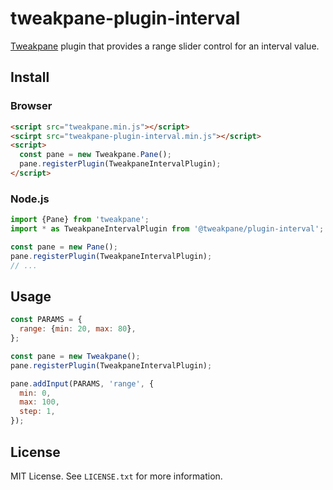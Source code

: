 # tweakpane-plugin-interval
[Tweakpane][tweakpane] plugin that provides a range slider control for an interval value.


## Install


### Browser
```html
<script src="tweakpane.min.js"></script>
<scirpt src="tweakpane-plugin-interval.min.js"></script>
<script>
  const pane = new Tweakpane.Pane();
  pane.registerPlugin(TweakpaneIntervalPlugin);
</script>
```


### Node.js
```js
import {Pane} from 'tweakpane';
import * as TweakpaneIntervalPlugin from '@tweakpane/plugin-interval';

const pane = new Pane();
pane.registerPlugin(TweakpaneIntervalPlugin);
// ...
```


## Usage
```js
const PARAMS = {
  range: {min: 20, max: 80},
};

const pane = new Tweakpane();
pane.registerPlugin(TweakpaneIntervalPlugin);

pane.addInput(PARAMS, 'range', {
  min: 0,
  max: 100,
  step: 1,
});
```


## License
MIT License. See `LICENSE.txt` for more information.


[tweakpane]: https://github.com/cocopon/tweakpane/
